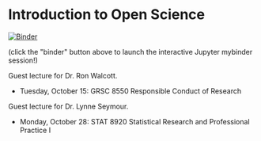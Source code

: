 # Introduction to Open Science

[![Binder](https://mybinder.org/badge_logo.svg)](https://mybinder.org/v2/gh/quinngroup/openscience-intro-oct2019/master)

(click the "binder" button above to launch the interactive Jupyter mybinder session!)

Guest lecture for Dr. Ron Walcott.

 - Tuesday, October 15: GRSC 8550 Responsible Conduct of Research

Guest lecture for Dr. Lynne Seymour.

 - Monday, October 28: STAT 8920 Statistical Research and Professional Practice I
